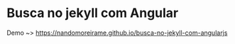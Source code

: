 # Busca no jekyll com Angular

Demo ~> https://nandomoreirame.github.io/busca-no-jekyll-com-angularjs
